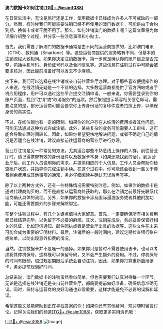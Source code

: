 **澳门数据卡如何注销[[TG💪+ @esim1088](https://t.me/s/esim1088)]**

在日常生活中，无论是旅行还是工作，使用数据卡已经成为许多人不可或缺的一部分。然而，有时候我们可能需要注销已经不再使用的澳门数据卡，可能是由于合约到期、换新卡或者干脆不用了。那么，如何注销澳门的数据卡呢？这篇文章将为你详细介绍整个过程，并分享一些注意事项和小贴士。

首先，我们需要了解澳门的数据卡通常是由不同的运营商提供的，比如澳门电讯（CTM）、数码通（Smartone）等。这些运营商提供的服务略有不同，但基本的注销流程大致相同。如果你决定注销数据卡，第一步就是确认你的账户信息是否完整，包括手机号码、身份证号码以及合同信息等。这些信息在注销过程中可能会被要求核对，因此提前准备好可以省去不少麻烦。

接下来，我们可以选择在线注销或亲自前往营业厅办理。对于那些喜欢便捷操作的人来说，在线注销无疑是一个不错的选择。大多数运营商都提供了官方网站或者手机应用程序，用户可以通过这些平台提交注销申请。一般来说，你需要登录到你的账户页面，找到“注销”或“取消服务”的选项，然后按照提示填写相关信息即可。需要注意的是，部分运营商可能会要求你上传身份证的复印件或者拍照上传，以确保身份的真实性。

不过，在线注销也有一定的限制。如果你的账户存在未结清的费用或者其他问题，可能无法通过这种方式完成注销。此外，某些复杂的业务可能需要人工审核，这可能会导致处理时间较长。因此，如果你希望更快地解决问题，或者不确定自己的情况是否适合在线注销，建议直接前往运营商的营业厅进行办理。

营业厅注销是另一种常见的方法，尤其适合那些不熟悉线上操作的人群。前往营业厅时，请记得携带有效的身份证件以及数据卡本身（如果还能找到的话）。到达营业厅后，向工作人员说明你的需求，并提供相应的个人信息。工作人员会帮助你检查账户状态，并指导你完成注销手续。在这个过程中，你可能还会收到一些关于套餐剩余费用或其他事项的通知，务必仔细阅读并确认无误后再签字。

除了以上两种方式外，还有一些特殊情况需要特别注意。例如，如果你的数据卡是通过代理商购买的，而不是直接从运营商处获取的，那么在注销之前最好先联系代理商确认具体的流程。另外，如果你的数据卡涉及国际漫游服务或者其他附加功能，可能还需要额外的步骤来解除绑定。

在整个注销过程中，有几个关键点值得大家留意。首先，一定要确保所有相关费用都已经结算完毕，以免留下不必要的麻烦。其次，注销完成后，务必妥善保管好相关的凭证，比如短信通知、邮件回执或者是营业厅出具的收据等。这些文件在未来可能会成为重要的证明材料。最后，注销后的一段时间内，建议定期检查银行账户或账单，以防出现意外扣费的情况。

当然，注销数据卡并不是唯一的选择。如果你只是暂时不需要使用该卡，也可以考虑将其停机保号。这样既可以保留号码，又不会产生额外的费用。不过，停机保号的时间有限制，超过规定期限后系统会自动注销。因此，如果你打算重新启用该卡，务必提前规划好时间。

总结来说，澳门数据卡的注销虽然看似简单，但也需要我们认真对待每一个环节。无论是选择在线注销还是亲自前往营业厅，都需要提前做好准备，确保信息准确无误。同时，保持与运营商的良好沟通也非常重要，这样才能避免不必要的误解和延误。

希望这篇文章能帮助到正在寻找答案的你！如果你还有其他疑问，欢迎随时留言讨论。记得关注我们的频道[[TG💪+ @esim1088](https://t.me/s/esim1088)]，获取更多实用资讯哦！

[[TG💪+ @esim1088](https://t.me/s/esim1088) ![Image](https://i.postimg.cc/4NQfJmqS/Snipaste-2025-05-13-00-14-12.png)]